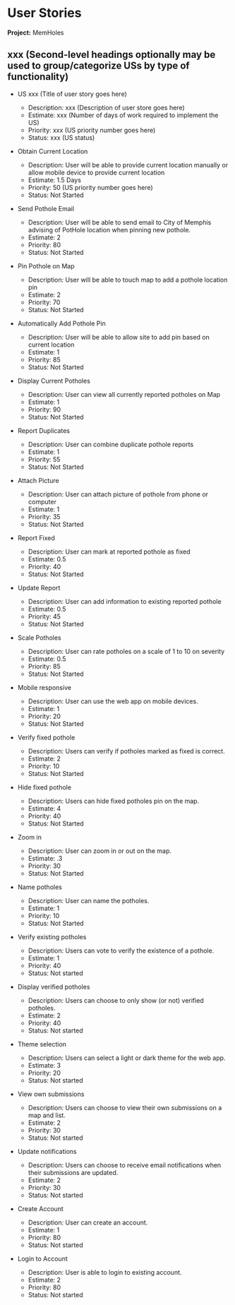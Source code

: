# User Stories

**Project:** MemHoles

## xxx (Second-level headings optionally may be used to group/categorize USs by type of functionality)

- US xxx (Title of user story goes here)
  - Description: xxx (Description of user store goes here)
  - Estimate: xxx (Number of days of work required to implement the US)
  - Priority: xxx (US priority number goes here)
  - Status: xxx (US status)

- Obtain Current Location
  - Description: User will be able to provide current location manually or allow mobile device to provide current location
  - Estimate: 1.5 Days
  - Priority: 50 (US priority number goes here)
  - Status: Not Started

- Send Pothole Email
  - Description: User will be able to send email to City of Memphis advising of PotHole location when pinning new pothole.
  - Estimate: 2
  - Priority: 80
  - Status: Not Started

- Pin Pothole on Map
  - Description: User will be able to touch map to add a pothole location pin
  - Estimate: 2
  - Priority: 70
  - Status: Not Started

- Automatically Add Pothole Pin
  - Description: User will be able to allow site to add pin based on current location
  - Estimate: 1
  - Priority: 85
  - Status: Not Started

- Display Current Potholes
  - Description: User can view all currently reported potholes on Map
  - Estimate: 1
  - Priority: 90
  - Status: Not Started

- Report Duplicates
  - Description: User can combine duplicate pothole reports
  - Estimate: 1
  - Priority: 55
  - Status: Not Started

- Attach Picture
  - Description: User can attach picture of pothole from phone or computer
  - Estimate: 1
  - Priority: 35
  - Status: Not Started

- Report Fixed
  - Description: User can mark at reported pothole as fixed
  - Estimate: 0.5
  - Priority: 40
  - Status: Not Started

- Update Report
  - Description: User can add information to existing reported pothole
  - Estimate: 0.5
  - Priority: 45
  - Status: Not Started

- Scale Potholes
  - Description: User can rate potholes on a scale of 1 to 10 on severity
  - Estimate: 0.5
  - Priority: 85
  - Status: Not Started

- Mobile responsive
  - Description: User can use the web app on mobile devices.
  - Estimate: 1
  - Priority: 20
  - Status: Not Started

- Verify fixed pothole
  - Description: Users can verify if potholes marked as fixed is correct.
  - Estimate: 2
  - Priority: 10
  - Status: Not Started

- Hide fixed pothole
  - Description: Users can hide fixed potholes pin on the map.
  - Estimate: 4
  - Priority: 40
  - Status: Not Started

- Zoom in
  - Description: User can zoom in or out on the map.
  - Estimate: .3
  - Priority: 30
  - Status: Not Started

- Name potholes
  - Description: User can name the potholes.
  - Estimate: 1
  - Priority: 10
  - Status: Not Started

- Verify existing potholes
  - Description: Users can vote to verify the existence of a pothole.
  - Estimate: 1
  - Priority: 40
  - Status: Not started

- Display verified potholes
  - Description: Users can choose to only show (or not) verified potholes.
  - Estimate: 2
  - Priority: 40
  - Status: Not started

- Theme selection
  - Description: Users can select a light or dark theme for the web app.
  - Estimate: 3
  - Priority: 20
  - Status: Not started

- View own submissions
  - Description: Users can choose to view their own submissions on a map and list.
  - Estimate: 2
  - Priority: 30
  - Status: Not started

- Update notifications
  - Description: Users can choose to receive email notifications when their submissions are updated.
  - Estimate: 2
  - Priority: 30
  - Status: Not started

- Create Account
  - Description: User can create an account.
  - Estimate: 1
  - Priority: 80
  - Status: Not started

- Login to Account
  - Description: User is able to login to existing account.
  - Estimate: 2
  - Priority: 80
  - Status: Not started


